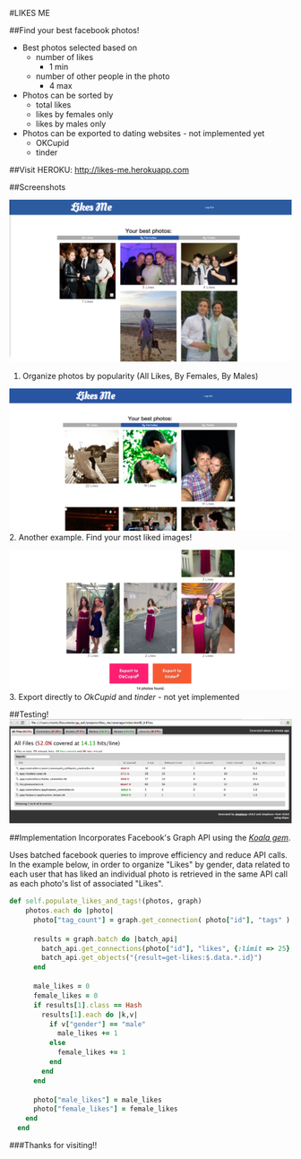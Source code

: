 #LIKES ME

##Find your best facebook photos!

* Best photos selected based on 
  * number of likes
    * 1 min
  * number of other people in the photo
    * 4 max
* Photos can be sorted by
  * total likes
  * likes by females only
  * likes by males only
* Photos can be exported to dating websites - not implemented yet
  * OKCupid
  * tinder
  
  
##Visit
HEROKU: http://likes-me.herokuapp.com

##Screenshots

![Example1](public/images/male_example.png)
1. Organize photos by popularity (All Likes, By Females, By Males)

![Example1](public/images/female_example.png)
2. Another example. Find your most liked images!

![Example1](public/images/female_example2.png)
3. Export directly to *OkCupid* and *tinder* - not yet implemented

##Testing!
![Testing coverage](public/images/test_coverage.png)

##Implementation
Incorporates Facebook's Graph API using the [*Koala gem*](http://rubygems.org/gems/koala).

Uses batched facebook queries to improve efficiency and reduce API calls.
In the example below, in order to organize "Likes" by gender, data related to each user that has liked an individual photo is retrieved in the same API call as each photo's list of associated "Likes". 

```ruby
def self.populate_likes_and_tags!(photos, graph)
    photos.each do |photo|
      photo["tag_count"] = graph.get_connection( photo["id"], "tags" ).count

      results = graph.batch do |batch_api|
        batch_api.get_connections(photo["id"], "likes", {:limit => 25}, :batch_args => {:name => "get-likes", :omit_response_on_success => false})
        batch_api.get_objects("{result=get-likes:$.data.*.id}")  
      end

      male_likes = 0
      female_likes = 0
      if results[1].class == Hash   
        results[1].each do |k,v|
          if v["gender"] == "male"
            male_likes += 1
          else
            female_likes += 1
          end
        end
      end

      photo["male_likes"] = male_likes
      photo["female_likes"] = female_likes
    end
  end

```


###Thanks for visiting!!


